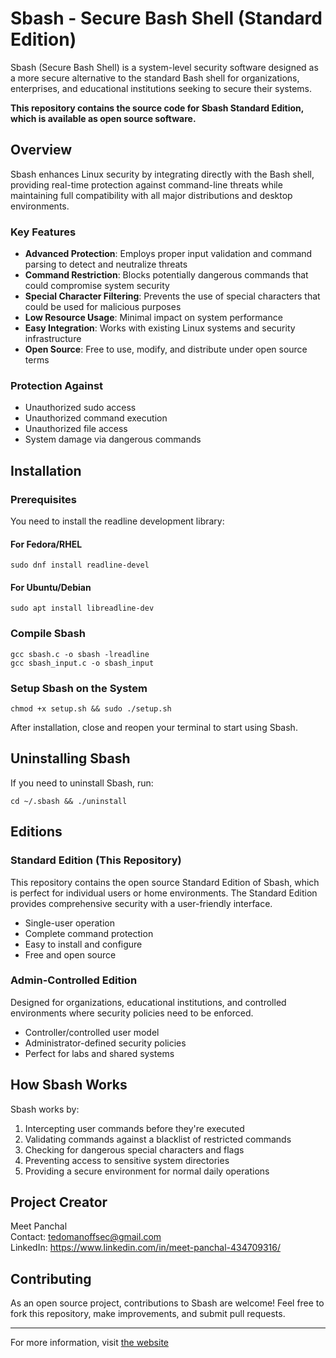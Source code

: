 # Sbash - Secure Bash Shell (Standard Edition)

Sbash (Secure Bash Shell) is a system-level security software designed as a more secure alternative to the standard Bash shell for organizations, enterprises, and educational institutions seeking to secure their systems.

**This repository contains the source code for Sbash Standard Edition, which is available as open source software.**

## Overview

Sbash enhances Linux security by integrating directly with the Bash shell, providing real-time protection against command-line threats while maintaining full compatibility with all major distributions and desktop environments.

### Key Features

- **Advanced Protection**: Employs proper input validation and command parsing to detect and neutralize threats
- **Command Restriction**: Blocks potentially dangerous commands that could compromise system security
- **Special Character Filtering**: Prevents the use of special characters that could be used for malicious purposes
- **Low Resource Usage**: Minimal impact on system performance
- **Easy Integration**: Works with existing Linux systems and security infrastructure
- **Open Source**: Free to use, modify, and distribute under open source terms

### Protection Against

- Unauthorized sudo access
- Unauthorized command execution
- Unauthorized file access
- System damage via dangerous commands

## Installation

### Prerequisites

You need to install the readline development library:

#### For Fedora/RHEL
```
sudo dnf install readline-devel
```

#### For Ubuntu/Debian
```
sudo apt install libreadline-dev
```

### Compile Sbash

```
gcc sbash.c -o sbash -lreadline
gcc sbash_input.c -o sbash_input
```

### Setup Sbash on the System

```
chmod +x setup.sh && sudo ./setup.sh
```

After installation, close and reopen your terminal to start using Sbash.

## Uninstalling Sbash

If you need to uninstall Sbash, run:

```
cd ~/.sbash && ./uninstall
```

## Editions

### Standard Edition (This Repository)

This repository contains the open source Standard Edition of Sbash, which is perfect for individual users or home environments. The Standard Edition provides comprehensive security with a user-friendly interface.

- Single-user operation
- Complete command protection
- Easy to install and configure
- Free and open source

### Admin-Controlled Edition

Designed for organizations, educational institutions, and controlled environments where security policies need to be enforced.

- Controller/controlled user model
- Administrator-defined security policies
- Perfect for labs and shared systems

## How Sbash Works

Sbash works by:

1. Intercepting user commands before they're executed
2. Validating commands against a blacklist of restricted commands
3. Checking for dangerous special characters and flags
4. Preventing access to sensitive system directories
5. Providing a secure environment for normal daily operations

## Project Creator

Meet Panchal  
Contact: tedomanoffsec@gmail.com  
LinkedIn: https://www.linkedin.com/in/meet-panchal-434709316/

## Contributing

As an open source project, contributions to Sbash are welcome! Feel free to fork this repository, make improvements, and submit pull requests.

---

For more information, visit [the website](https://sbash-security-software.onrender.com/)